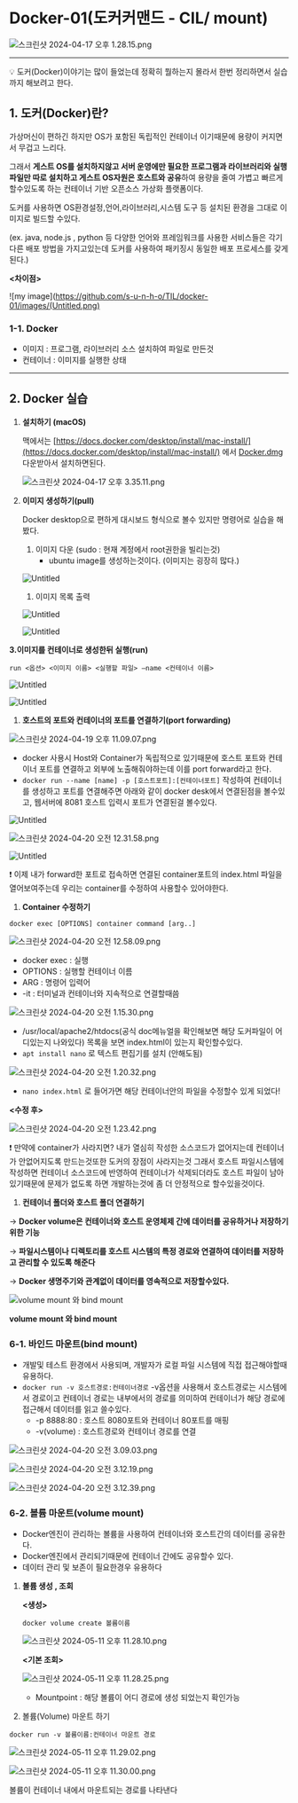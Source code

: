 # Docker-01(도커커맨드 - CIL/ mount)

![스크린샷 2024-04-17 오후 1.28.15.png]((https://github.com/s-u-n-h-o/TIL/docker-01/images/%E1%84%83%E1%85%A9%E1%84%8F%E1%85%A5%E1%84%8F%E1%85%A5%E1%84%86%E1%85%A2%E1%86%AB%E1%84%83%E1%85%B3%20-%20CIL%20mount)%202f46b706975544c5a6fc632f83706a77/%25E1%2584%2589%25E1%2585%25B3%25E1%2584%258F%25E1%2585%25B3%25E1%2584%2585%25E1%2585%25B5%25E1%2586%25AB%25E1%2584%2589%25E1%2585%25A3%25E1%2586%25BA_2024-04-17_%25E1%2584%258B%25E1%2585%25A9%25E1%2584%2592%25E1%2585%25AE_1.28.15.png)

---

<aside>
💡 도커(Docker)이야기는 많이 들었는데 정확히 뭘하는지 몰라서 한번 정리하면서 실습까지 해보려고 한다.

</aside>

## 1. 도커(Docker)란?

가상머신이 편하긴 하지만 OS가 포함된 독립적인 컨테이너 이기때문에 용량이 커지면서 무겁고 느리다.

그래서 **게스트 OS를 설치하지않고 서버 운영에만 필요한 프로그램과 라이브러리와 실행파일만 따로 설치하고 게스트 OS자원은 호스트와 공유**하여 용량을 줄여 가볍고 빠르게 할수있도록 하는 컨테이너 기반 오픈소스 가상화 플랫폼이다.

도커를 사용하면 OS환경설정,언어,라이브러리,시스템 도구 등 설치된 환경을 그대로 이미지로 빌드할 수있다.

(ex. java, node.js , python 등 다양한 언어와 프레임워크를 사용한 서비스들은 각기 다른 배포 방법을 가지고있는데 도커를 사용하여 패키징시 동일한 배포 프로세스를 갖게된다.)

**<차이점>**

![my image](https://github.com/s-u-n-h-o/TIL/docker-01/images/(Untitled.png)

### 1-1. Docker

- 이미지 : 프로그램, 라이브러리 소스 설치하여 파일로 만든것
- 컨테이너 : 이미지를 실행한 상태

---

## 2. Docker 실습

1. **설치하기 (macOS)**
    
    맥에서는 [https://docs.docker.com/desktop/install/mac-install/](https://docs.docker.com/desktop/install/mac-install/) 에서 [Docker.dm](http://docker.dm/)g 다운받아서 설치하면된다.
    
    ![스크린샷 2024-04-17 오후 3.35.11.png](Docker-01(%E1%84%83%E1%85%A9%E1%84%8F%E1%85%A5%E1%84%8F%E1%85%A5%E1%84%86%E1%85%A2%E1%86%AB%E1%84%83%E1%85%B3%20-%20CIL%20mount)%202f46b706975544c5a6fc632f83706a77/%25E1%2584%2589%25E1%2585%25B3%25E1%2584%258F%25E1%2585%25B3%25E1%2584%2585%25E1%2585%25B5%25E1%2586%25AB%25E1%2584%2589%25E1%2585%25A3%25E1%2586%25BA_2024-04-17_%25E1%2584%258B%25E1%2585%25A9%25E1%2584%2592%25E1%2585%25AE_3.35.11.png)
    
2. **이미지 생성하기(pull)**
    
    Docker desktop으로 편하게 대시보드 형식으로 볼수 있지만 명령어로 실습을 해봤다.
    
    1. 이미지 다운 (sudo : 현재 계정에서 root권한을 빌리는것)
        - ubuntu image를 생성하는것이다. (이미지는 굉장히 많다.)
    
    ![Untitled](Docker-01(./images/%E1%84%83%E1%85%A9%E1%84%8F%E1%85%A5%E1%84%8F%E1%85%A5%E1%84%86%E1%85%A2%E1%86%AB%E1%84%83%E1%85%B3%20-%20CIL%20mount)%202f46b706975544c5a6fc632f83706a77/Untitled%201.png)
    
    1. 이미지 목록 출력
    
    ![Untitled](Docker-01(%E1%84%83%E1%85%A9%E1%84%8F%E1%85%A5%E1%84%8F%E1%85%A5%E1%84%86%E1%85%A2%E1%86%AB%E1%84%83%E1%85%B3%20-%20CIL%20mount)%202f46b706975544c5a6fc632f83706a77/Untitled%202.png)
    
    ![Untitled](Docker-01(%E1%84%83%E1%85%A9%E1%84%8F%E1%85%A5%E1%84%8F%E1%85%A5%E1%84%86%E1%85%A2%E1%86%AB%E1%84%83%E1%85%B3%20-%20CIL%20mount)%202f46b706975544c5a6fc632f83706a77/Untitled%203.png)
    

**3.이미지를 컨테이너로 생성한뒤 실행(run)**

`run <옵션> <이미지 이름> <실행할 파일> —name <컨테이너 이름>`

![Untitled](Docker-01(%E1%84%83%E1%85%A9%E1%84%8F%E1%85%A5%E1%84%8F%E1%85%A5%E1%84%86%E1%85%A2%E1%86%AB%E1%84%83%E1%85%B3%20-%20CIL%20mount)%202f46b706975544c5a6fc632f83706a77/Untitled%204.png)

![Untitled](Docker-01(%E1%84%83%E1%85%A9%E1%84%8F%E1%85%A5%E1%84%8F%E1%85%A5%E1%84%86%E1%85%A2%E1%86%AB%E1%84%83%E1%85%B3%20-%20CIL%20mount)%202f46b706975544c5a6fc632f83706a77/Untitled%205.png)

1. **호스트의 포트와 컨테이너의 포트를 연결하기(port forwarding)**

![스크린샷 2024-04-19 오후 11.09.07.png](Docker-01(%E1%84%83%E1%85%A9%E1%84%8F%E1%85%A5%E1%84%8F%E1%85%A5%E1%84%86%E1%85%A2%E1%86%AB%E1%84%83%E1%85%B3%20-%20CIL%20mount)%202f46b706975544c5a6fc632f83706a77/%25E1%2584%2589%25E1%2585%25B3%25E1%2584%258F%25E1%2585%25B3%25E1%2584%2585%25E1%2585%25B5%25E1%2586%25AB%25E1%2584%2589%25E1%2585%25A3%25E1%2586%25BA_2024-04-19_%25E1%2584%258B%25E1%2585%25A9%25E1%2584%2592%25E1%2585%25AE_11.09.07.png)

- docker 사용시 Host와 Container가 독립적으로 있기때문에 호스트 포트와 컨테이너 포트를 연결하고 외부에 노출해줘야하는데 이를 port forward라고 한다.
- `docker run --name [name] -p [호스트포트]:[컨테이너포트]` 작성하여 컨테이너를 생성하고 포트를 연결해주면 아래와 같이 docker desk에서 연결된점을 볼수있고, 웹서버에 8081 호스트 입력시 포트가 연결된걸 볼수있다.

![Untitled](Docker-01(%E1%84%83%E1%85%A9%E1%84%8F%E1%85%A5%E1%84%8F%E1%85%A5%E1%84%86%E1%85%A2%E1%86%AB%E1%84%83%E1%85%B3%20-%20CIL%20mount)%202f46b706975544c5a6fc632f83706a77/Untitled%206.png)

![스크린샷 2024-04-20 오전 12.31.58.png](Docker-01(%E1%84%83%E1%85%A9%E1%84%8F%E1%85%A5%E1%84%8F%E1%85%A5%E1%84%86%E1%85%A2%E1%86%AB%E1%84%83%E1%85%B3%20-%20CIL%20mount)%202f46b706975544c5a6fc632f83706a77/%25E1%2584%2589%25E1%2585%25B3%25E1%2584%258F%25E1%2585%25B3%25E1%2584%2585%25E1%2585%25B5%25E1%2586%25AB%25E1%2584%2589%25E1%2585%25A3%25E1%2586%25BA_2024-04-20_%25E1%2584%258B%25E1%2585%25A9%25E1%2584%258C%25E1%2585%25A5%25E1%2586%25AB_12.31.58.png)

![Untitled](Docker-01(%E1%84%83%E1%85%A9%E1%84%8F%E1%85%A5%E1%84%8F%E1%85%A5%E1%84%86%E1%85%A2%E1%86%AB%E1%84%83%E1%85%B3%20-%20CIL%20mount)%202f46b706975544c5a6fc632f83706a77/Untitled%207.png)

<aside>
❗ 이제 내가 forward한 포트로 접속하면 연결된 container포트의 index.html 파일을 열어보여주는데 우리는 container를 수정하여 사용할수 있어야한다.

</aside>

1. **Container 수정하기**

`docker exec [OPTIONS] container command [arg..]`  

![스크린샷 2024-04-20 오전 12.58.09.png](Docker-01(%E1%84%83%E1%85%A9%E1%84%8F%E1%85%A5%E1%84%8F%E1%85%A5%E1%84%86%E1%85%A2%E1%86%AB%E1%84%83%E1%85%B3%20-%20CIL%20mount)%202f46b706975544c5a6fc632f83706a77/%25E1%2584%2589%25E1%2585%25B3%25E1%2584%258F%25E1%2585%25B3%25E1%2584%2585%25E1%2585%25B5%25E1%2586%25AB%25E1%2584%2589%25E1%2585%25A3%25E1%2586%25BA_2024-04-20_%25E1%2584%258B%25E1%2585%25A9%25E1%2584%258C%25E1%2585%25A5%25E1%2586%25AB_12.58.09.png)

- docker exec : 실행
- OPTIONS : 실행할 컨테이너 이름
- ARG : 명령어 입력어
- -it : 터미널과 컨테이너와 지속적으로 연결할때씀

![스크린샷 2024-04-20 오전 1.15.30.png](Docker-01(%E1%84%83%E1%85%A9%E1%84%8F%E1%85%A5%E1%84%8F%E1%85%A5%E1%84%86%E1%85%A2%E1%86%AB%E1%84%83%E1%85%B3%20-%20CIL%20mount)%202f46b706975544c5a6fc632f83706a77/%25E1%2584%2589%25E1%2585%25B3%25E1%2584%258F%25E1%2585%25B3%25E1%2584%2585%25E1%2585%25B5%25E1%2586%25AB%25E1%2584%2589%25E1%2585%25A3%25E1%2586%25BA_2024-04-20_%25E1%2584%258B%25E1%2585%25A9%25E1%2584%258C%25E1%2585%25A5%25E1%2586%25AB_1.15.30.png)

- /usr/local/apache2/htdocs(공식 doc메뉴얼을 확인해보면 해당 도커파일이 어디있는지 나와있다) 목록을 보면 index.html이 있는지 확인할수있다.
- `apt install nano` 로 텍스트 편집기를 설치 (안해도됨)

![스크린샷 2024-04-20 오전 1.20.32.png](Docker-01(%E1%84%83%E1%85%A9%E1%84%8F%E1%85%A5%E1%84%8F%E1%85%A5%E1%84%86%E1%85%A2%E1%86%AB%E1%84%83%E1%85%B3%20-%20CIL%20mount)%202f46b706975544c5a6fc632f83706a77/%25E1%2584%2589%25E1%2585%25B3%25E1%2584%258F%25E1%2585%25B3%25E1%2584%2585%25E1%2585%25B5%25E1%2586%25AB%25E1%2584%2589%25E1%2585%25A3%25E1%2586%25BA_2024-04-20_%25E1%2584%258B%25E1%2585%25A9%25E1%2584%258C%25E1%2585%25A5%25E1%2586%25AB_1.20.32.png)

- `nano index.html` 로 들어가면 해당 컨테이너안의 파일을 수정할수 있게 되었다!

**<수정 후>**

![스크린샷 2024-04-20 오전 1.23.42.png](Docker-01(%E1%84%83%E1%85%A9%E1%84%8F%E1%85%A5%E1%84%8F%E1%85%A5%E1%84%86%E1%85%A2%E1%86%AB%E1%84%83%E1%85%B3%20-%20CIL%20mount)%202f46b706975544c5a6fc632f83706a77/%25E1%2584%2589%25E1%2585%25B3%25E1%2584%258F%25E1%2585%25B3%25E1%2584%2585%25E1%2585%25B5%25E1%2586%25AB%25E1%2584%2589%25E1%2585%25A3%25E1%2586%25BA_2024-04-20_%25E1%2584%258B%25E1%2585%25A9%25E1%2584%258C%25E1%2585%25A5%25E1%2586%25AB_1.23.42.png)

<aside>
❗ 만약에 container가 사라지면? 내가 열심히 작성한 소스코드가 없어지는데 컨테이너가 안없어지도록 만드는것또한 도커의 장점이 사라지는것
그래서 호스트 파일시스템에 작성하면 컨테이너 소스코드에 반영하여 컨테이너가 삭제되더라도 호스트 파일이 남아있기때문에 문제가 없도록 하면 개발하는것에 좀 더 안정적으로 할수있을것이다.

</aside>

1. **컨테이너 폴더와 호스트 폴더 연결하기**

→ **Docker volume은 컨테이너와 호스트 운영체제 간에 데이터를 공유하거나 저장하기 위한 기능**

→ **파일시스템이나 디렉토리를 호스트 시스템의 특정 경로와 연결하여 데이터를 저장하고 관리할 수 있도록 해준다**

→ **Docker 생명주기와 관계없이 데이터를 영속적으로 저장할수있다.**

![**volume mount 와 bind mount**](Docker-01(%E1%84%83%E1%85%A9%E1%84%8F%E1%85%A5%E1%84%8F%E1%85%A5%E1%84%86%E1%85%A2%E1%86%AB%E1%84%83%E1%85%B3%20-%20CIL%20mount)%202f46b706975544c5a6fc632f83706a77/%25E1%2584%2589%25E1%2585%25B3%25E1%2584%258F%25E1%2585%25B3%25E1%2584%2585%25E1%2585%25B5%25E1%2586%25AB%25E1%2584%2589%25E1%2585%25A3%25E1%2586%25BA_2024-05-09_%25E1%2584%258B%25E1%2585%25A9%25E1%2584%2592%25E1%2585%25AE_9.42.52.png)

**volume mount 와 bind mount**

### 6-1. 바인드 마운트(bind mount)

- 개발및 테스트 환경에서 사용되며, 개발자가 로컬 파일 시스템에 직접 접근해야할때 유용하다.
- `docker run -v 호스트경로:컨테이너경로` -v옵션을 사용해서 호스트경로는 시스템에서 경로이고 컨테이너 경로는 내부에서의 경로를 의미하여 컨테이너가 해당 경로에 접근해서 데이터를 읽고 쓸수있다.
    - -p 8888:80 : 호스트 8080포트와 컨테이너 80포트를 매핑
    - -v(volume) : 호스트경로와 컨테이너 경로를 연결

![스크린샷 2024-04-20 오전 3.09.03.png](Docker-01(%E1%84%83%E1%85%A9%E1%84%8F%E1%85%A5%E1%84%8F%E1%85%A5%E1%84%86%E1%85%A2%E1%86%AB%E1%84%83%E1%85%B3%20-%20CIL%20mount)%202f46b706975544c5a6fc632f83706a77/%25E1%2584%2589%25E1%2585%25B3%25E1%2584%258F%25E1%2585%25B3%25E1%2584%2585%25E1%2585%25B5%25E1%2586%25AB%25E1%2584%2589%25E1%2585%25A3%25E1%2586%25BA_2024-04-20_%25E1%2584%258B%25E1%2585%25A9%25E1%2584%258C%25E1%2585%25A5%25E1%2586%25AB_3.09.03.png)

![스크린샷 2024-04-20 오전 3.12.19.png](Docker-01(%E1%84%83%E1%85%A9%E1%84%8F%E1%85%A5%E1%84%8F%E1%85%A5%E1%84%86%E1%85%A2%E1%86%AB%E1%84%83%E1%85%B3%20-%20CIL%20mount)%202f46b706975544c5a6fc632f83706a77/%25E1%2584%2589%25E1%2585%25B3%25E1%2584%258F%25E1%2585%25B3%25E1%2584%2585%25E1%2585%25B5%25E1%2586%25AB%25E1%2584%2589%25E1%2585%25A3%25E1%2586%25BA_2024-04-20_%25E1%2584%258B%25E1%2585%25A9%25E1%2584%258C%25E1%2585%25A5%25E1%2586%25AB_3.12.19.png)

![스크린샷 2024-04-20 오전 3.12.39.png](Docker-01(%E1%84%83%E1%85%A9%E1%84%8F%E1%85%A5%E1%84%8F%E1%85%A5%E1%84%86%E1%85%A2%E1%86%AB%E1%84%83%E1%85%B3%20-%20CIL%20mount)%202f46b706975544c5a6fc632f83706a77/%25E1%2584%2589%25E1%2585%25B3%25E1%2584%258F%25E1%2585%25B3%25E1%2584%2585%25E1%2585%25B5%25E1%2586%25AB%25E1%2584%2589%25E1%2585%25A3%25E1%2586%25BA_2024-04-20_%25E1%2584%258B%25E1%2585%25A9%25E1%2584%258C%25E1%2585%25A5%25E1%2586%25AB_3.12.39.png)

### 6-2. 볼륨 마운트(volume mount)

- Docker엔진이 관리하는 볼륨을 사용하여 컨테이너와 호스트간의 데이터를 공유한다.
- Docker엔진에서 관리되기때문에 컨테이너 간에도 공유할수 있다.
- 데이터 관리 및 보존이 필요한경우 유용하다

1. **볼륨 생성 , 조회**
    
    **<생성>**
    
    `docker volume create 볼륨이름` 
    
    ![스크린샷 2024-05-11 오후 11.28.10.png](Docker-01(%E1%84%83%E1%85%A9%E1%84%8F%E1%85%A5%E1%84%8F%E1%85%A5%E1%84%86%E1%85%A2%E1%86%AB%E1%84%83%E1%85%B3%20-%20CIL%20mount)%202f46b706975544c5a6fc632f83706a77/%25E1%2584%2589%25E1%2585%25B3%25E1%2584%258F%25E1%2585%25B3%25E1%2584%2585%25E1%2585%25B5%25E1%2586%25AB%25E1%2584%2589%25E1%2585%25A3%25E1%2586%25BA_2024-05-11_%25E1%2584%258B%25E1%2585%25A9%25E1%2584%2592%25E1%2585%25AE_11.28.10.png)
    
    **<기본 조회>**
    
    ![스크린샷 2024-05-11 오후 11.28.25.png](Docker-01(%E1%84%83%E1%85%A9%E1%84%8F%E1%85%A5%E1%84%8F%E1%85%A5%E1%84%86%E1%85%A2%E1%86%AB%E1%84%83%E1%85%B3%20-%20CIL%20mount)%202f46b706975544c5a6fc632f83706a77/%25E1%2584%2589%25E1%2585%25B3%25E1%2584%258F%25E1%2585%25B3%25E1%2584%2585%25E1%2585%25B5%25E1%2586%25AB%25E1%2584%2589%25E1%2585%25A3%25E1%2586%25BA_2024-05-11_%25E1%2584%258B%25E1%2585%25A9%25E1%2584%2592%25E1%2585%25AE_11.28.25.png)
    
    - Mountpoint : 해당 볼륨이 어디 경로에 생성 되었는지 확인가능
    
2. 볼륨(Volume) 마운트 하기

`docker run -v 볼륨이름:컨테이너 마운트 경로`

![스크린샷 2024-05-11 오후 11.29.02.png](Docker-01(%E1%84%83%E1%85%A9%E1%84%8F%E1%85%A5%E1%84%8F%E1%85%A5%E1%84%86%E1%85%A2%E1%86%AB%E1%84%83%E1%85%B3%20-%20CIL%20mount)%202f46b706975544c5a6fc632f83706a77/%25E1%2584%2589%25E1%2585%25B3%25E1%2584%258F%25E1%2585%25B3%25E1%2584%2585%25E1%2585%25B5%25E1%2586%25AB%25E1%2584%2589%25E1%2585%25A3%25E1%2586%25BA_2024-05-11_%25E1%2584%258B%25E1%2585%25A9%25E1%2584%2592%25E1%2585%25AE_11.29.02.png)

![스크린샷 2024-05-11 오후 11.30.00.png](Docker-01(%E1%84%83%E1%85%A9%E1%84%8F%E1%85%A5%E1%84%8F%E1%85%A5%E1%84%86%E1%85%A2%E1%86%AB%E1%84%83%E1%85%B3%20-%20CIL%20mount)%202f46b706975544c5a6fc632f83706a77/%25E1%2584%2589%25E1%2585%25B3%25E1%2584%258F%25E1%2585%25B3%25E1%2584%2585%25E1%2585%25B5%25E1%2586%25AB%25E1%2584%2589%25E1%2585%25A3%25E1%2586%25BA_2024-05-11_%25E1%2584%258B%25E1%2585%25A9%25E1%2584%2592%25E1%2585%25AE_11.30.00.png)

볼륨이 컨테이너 내에서 마운트되는 경로를 나타낸다
